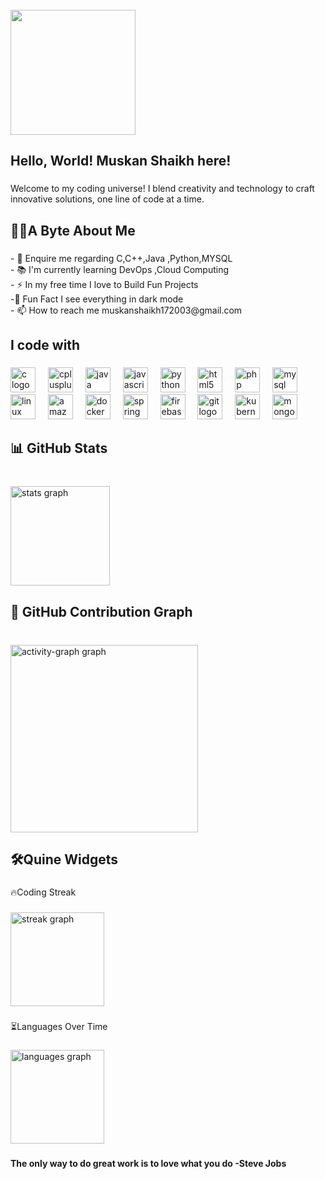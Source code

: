 <br clear="both">

<div align="left">
  <img height="200" src="https://static.wixstatic.com/media/4a955d_66ce93f9d61b4cc0b7c99ac391f86de6~mv2.gif"  />
</div>

###

<h2 align="left">Hello, World!  Muskan Shaikh here!</h2>

###

<p align="left">Welcome to my coding universe!  I blend creativity and technology to craft innovative solutions, one line of code at a time.</p>

###

<h2 align="left">👩‍💻A Byte About Me</h2>

###

<p align="left">- 🌟 Enquire me regarding C,C++,Java ,Python,MYSQL<br>- 📚 I'm currently learning  DevOps ,Cloud Computing<br>- ⚡ In my free time I love to Build Fun Projects <br>-🎲 Fun Fact I see everything in dark mode <br>- 📫 How to reach me muskanshaikh172003@gmail.com</p>

###

<h2 align="left">I code with</h2>

###

<div align="left">
  <img src="https://cdn.jsdelivr.net/gh/devicons/devicon/icons/c/c-original.svg" height="40" alt="c logo"  />
  <img width="12" />
  <img src="https://cdn.jsdelivr.net/gh/devicons/devicon/icons/cplusplus/cplusplus-original.svg" height="40" alt="cplusplus logo"  />
  <img width="12" />
  <img src="https://cdn.jsdelivr.net/gh/devicons/devicon/icons/java/java-original.svg" height="40" alt="java logo"  />
  <img width="12" />
  <img src="https://cdn.jsdelivr.net/gh/devicons/devicon/icons/javascript/javascript-plain.svg" height="40" alt="javascript logo"  />
  <img width="12" />
  <img src="https://cdn.jsdelivr.net/gh/devicons/devicon/icons/python/python-original.svg" height="40" alt="python logo"  />
  <img width="12" />
  <img src="https://cdn.jsdelivr.net/gh/devicons/devicon/icons/html5/html5-plain.svg" height="40" alt="html5 logo"  />
  <img width="12" />
  <img src="https://cdn.jsdelivr.net/gh/devicons/devicon/icons/php/php-original.svg" height="40" alt="php logo"  />
  <img width="12" />
  <img src="https://cdn.jsdelivr.net/gh/devicons/devicon/icons/mysql/mysql-original-wordmark.svg" height="40" alt="mysql logo"  />
  <img width="12" />
  <img src="https://cdn.jsdelivr.net/gh/devicons/devicon/icons/linux/linux-original.svg" height="40" alt="linux logo"  />
  <img width="12" />
  <img src="https://cdn.jsdelivr.net/gh/devicons/devicon/icons/amazonwebservices/amazonwebservices-line-wordmark.svg" height="40" alt="amazonwebservices logo"  />
  <img width="12" />
  <img src="https://cdn.jsdelivr.net/gh/devicons/devicon/icons/docker/docker-original.svg" height="40" alt="docker logo"  />
  <img width="12" />
  <img src="https://cdn.jsdelivr.net/gh/devicons/devicon/icons/spring/spring-original.svg" height="40" alt="spring logo"  />
  <img width="12" />
  <img src="https://cdn.jsdelivr.net/gh/devicons/devicon/icons/firebase/firebase-plain.svg" height="40" alt="firebase logo"  />
  <img width="12" />
  <img src="https://cdn.jsdelivr.net/gh/devicons/devicon/icons/git/git-original.svg" height="40" alt="git logo"  />
  <img width="12" />
  <img src="https://cdn.jsdelivr.net/gh/devicons/devicon/icons/kubernetes/kubernetes-plain.svg" height="40" alt="kubernetes logo"  />
  <img width="12" />
  <img src="https://cdn.jsdelivr.net/gh/devicons/devicon/icons/mongodb/mongodb-original.svg" height="40" alt="mongodb logo"  />
</div>

###

<h2 align="left">📊 GitHub Stats</h2>

###

<br clear="both">

<div align="left">
  <img src="https://github-readme-stats.vercel.app/api?username=Smuskan&hide_title=true&hide_rank=false&show_icons=true&include_all_commits=false&count_private=true&disable_animations=false&theme=radical&locale=en&hide_border=true&order=1" height="159" alt="stats graph"  />
</div>

###

<h2 align="left">🚀 GitHub Contribution Graph</h2>

###

<br clear="both">

<div align="left">
  <img src="https://github-readme-activity-graph.vercel.app/graph?username=Smuskan&radius=16&theme=modern-lilac&area=true&order=5" height="300" alt="activity-graph graph"  />
</div>

###

<h2 align="left">🛠️Quine Widgets</h2>

###

<p align="left">🔥Coding Streak</p>

###

<div align="left">
  <img src="https://streak-stats.demolab.com?user=Smuskan&locale=en&mode=weekly&theme=radical&hide_border=false&border_radius=5&order=3" height="150" alt="streak graph"  />
</div>

###

<p align="left">⏳Languages Over Time</p>

###

<div align="left">
  <img src="https://github-readme-stats.vercel.app/api/top-langs?username=Smuskan&locale=en&hide_title=false&layout=compact&card_width=320&langs_count=5&theme=radical&hide_border=false&order=2" height="150" alt="languages graph"  />
</div>

###

<h4 align="left">The only way to do great work is to love what you do  -Steve Jobs</h4>

###
